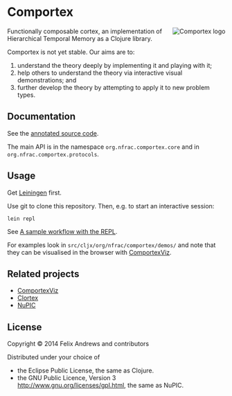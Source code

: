 # Comportex

<img src="https://raw.githubusercontent.com/nupic-community/comportex/master/comportex-logo.png"
 alt="Comportex logo" align="right" />

Functionally composable cortex, an implementation of Hierarchical
Temporal Memory as a Clojure library.

Comportex is not yet stable. Our aims are to:

1. understand the theory deeply by implementing it and playing with it;
2. help others to understand the theory via interactive visual demonstrations; and
3. further develop the theory by attempting to apply it to new problem types.


## Documentation

See the [annotated source code](http://nupic-community.github.io/comportex/).

The main API is in the namespace `org.nfrac.comportex.core` and in
`org.nfrac.comportex.protocols`.


## Usage

Get [Leiningen](http://leiningen.org/) first.

Use git to clone this repository. Then, e.g. to start an interactive session:

```
lein repl
```

See [A sample workflow with the
REPL](https://github.com/nupic-community/comportex/wiki/A-sample-workflow-with-the-REPL).

For examples look in `src/cljx/org/nfrac/comportex/demos/` and note
that they can be visualised in the browser with
[ComportexViz](http://github.com/nupic-community/comportexviz/).


## Related projects

* [ComportexViz](http://github.com/nupic-community/comportexviz/)
* [Clortex](https://github.com/nupic-community/clortex/)
* [NuPIC](http://www.numenta.org/)


## License

Copyright © 2014 Felix Andrews and contributors

Distributed under your choice of
* the Eclipse Public License, the same as Clojure.
* the GNU Public Licence, Version 3 http://www.gnu.org/licenses/gpl.html, the same as NuPIC.
